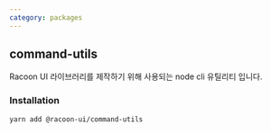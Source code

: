 ```yaml
---
category: packages
---
```


## command-utils

Racoon UI 라이브러리를 제작하기 위해 사용되는 node cli 유틸리티 입니다.

### Installation

```sh
yarn add @racoon-ui/command-utils
```
